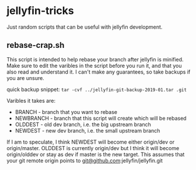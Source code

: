 # jellyfin-tricks

Just random scripts that can be useful with jellyfin development.


## rebase-crap.sh
This script is intended to help rebase your branch after jellyfin is minified. Make sure to edit the varibles
in the script before you run it, and that you also read and understand it. I can't make any guarantees, so take backups if you are
unsure.

quick backup snippet: `tar -cvf ../jellyfin-git-backup-2019-01.tar .git`

Varibles it takes are:
* BRANCH - branch that you want to rebase
* NEWBRANCH - branch that this script will create which will be rebased
* OLDDEST - old dev branch, i.e. the big upstream branch
* NEWDEST - new dev branch, i.e. the small upstream branch

If I am to speculate, I think NEWDEST will become either origin/dev or origin/master.
OLDDEST is currently origin/dev but I think it will become origin/olddev or stay as dev if master is the new target. This assumes that your git remote origin points to git@github.com:jellyfin/jellyfin.git
